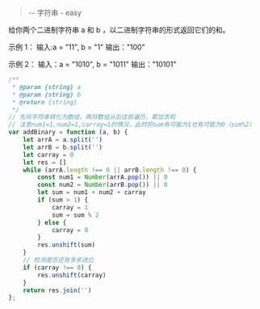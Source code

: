 >  -- 字符串 - easy

给你两个二进制字符串 a 和 b ，以二进制字符串的形式返回它们的和。
 
示例 1：
输入:a = "11", b = "1"
输出："100"

示例 2：
输入：a = "1010", b = "1011"
输出："10101"
```javascript
/**
 * @param {string} a
 * @param {string} b
 * @return {string}
 */
// 先将字符串转化为数组，再将数组从后往前遍历，累加求和
// 注意num1=1,num2=1,carray=1的情况，此时的sum有可能为1也有可能为0（sum%2）
var addBinary = function (a, b) {
    let arrA = a.split('')
    let arrB = b.split('')
    let carray = 0
    let res = []
    while (arrA.length !== 0 || arrB.length !== 0) {
        const num1 = Number(arrA.pop()) || 0
        const num2 = Number(arrB.pop()) || 0
        let sum = num1 + num2 + carray
        if (sum > 1) {
            carray = 1
            sum = sum % 2
        } else {
            carray = 0
        }
        res.unshift(sum)
    }
    // 检测是否还有多余进位
    if (carray !== 0) {
        res.unshift(carray)
    }
    return res.join('')
};
```